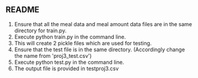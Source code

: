 README
-------
1. Ensure that all the meal data and meal amount data files are in the same directory for train.py.
2. Execute python train.py in the command line.
3. This will create 2 pickle files which are used for testing.
4. Ensure that the test file is in the same directory. (Accordingly change the name from 'proj3_test.csv')
5. Execute python test.py in the command line.
6. The output file is provided in testproj3.csv
